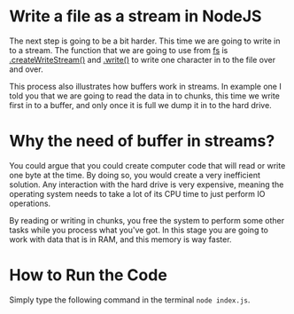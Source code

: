 # Write a file as a stream in NodeJS

The next step is going to be a bit harder. This time we are going to write in to a stream. The function that we are going to use from [fs](https://nodejs.org/api/fs.html) is [.createWriteStream()](https://nodejs.org/api/fs.html#fs_fs_createwritestream_path_options) and [.write()](https://nodejs.org/api/fs.html#fs_fs_write_fd_data_position_encoding_callback) to write one character in to the file over and over.

This process also illustrates how buffers work in streams. In example one I told you that we are going to read the data in to chunks, this time we write first in to a buffer, and only once it is full we dump it in to the hard drive.

# Why the need of buffer in streams?

You could argue that you could create computer code that will read or write one byte at the time. By doing so, you would create a very inefficient solution. Any interaction with the hard drive is very expensive, meaning the operating system needs to take a lot of its CPU time to just perform IO operations.

By reading or writing in chunks, you free the system to perform some other tasks while you process what you've got. In this stage you are going to work with data that is in RAM, and this memory is way faster.

# How to Run the Code

Simply type the following command in the terminal `node index.js`.